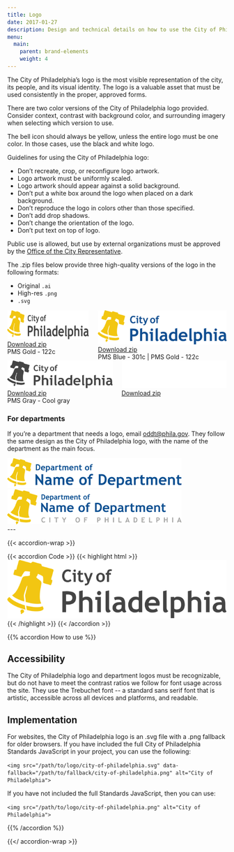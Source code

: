 ```yaml
---
title: Logo
date: 2017-01-27
description: Design and technical details on how to use the City of Philadelphia's official logo.
menu:
  main:
    parent: brand-elements
    weight: 4
---
```


The City of Philadelphia’s logo is the most visible representation of the city, its people, and its visual identity. The logo is a valuable asset that must be used consistently in the proper, approved forms.

There are two color versions of the City of Philadelphia logo provided. Consider context, contrast with background color, and surrounding imagery when selecting which version to use.

The bell icon should always be yellow, unless the entire logo must be one color. In those cases, use the black and white logo.

Guidelines for using the City of Philadelphia logo:

* Don’t recreate, crop, or reconfigure logo artwork.
* Logo artwork must be uniformly scaled.
* Logo artwork should appear against a solid background.
* Don’t put a white box around the logo when placed on a dark background.
* Don’t reproduce the logo in colors other than those specified.
* Don’t add drop shadows.
* Don’t change the orientation of the logo.
* Don’t put text on top of logo.

<p class="callout">Public use is allowed, but use by external organizations must be approved by the <a href="https://beta.phila.gov/departments/office-of-the-city-representative/">Office of the City Representative</a>.</p>

The .zip files below provide three high-quality versions of the logo in the following formats:

* Original `.ai`
* High-res `.png`
* `.svg`

<div class="border-list">
  <div class="row collapse">
    <div class="medium-12 columns border-list-items center">
      <div class="border-list-item valign pam">
        <img src="/img/logo/city-of-philadelphia.png" alt="City of Philadelphia" class="phxl pbm" style="height:66.5px">
        <a href="/img/logo/standard.zip" class="button icon">
          <div class="valign">
            <i class="fas fa-download valign-cell"></i>
            <div class="button-label valign-cell">Download zip</div>
          </div>
        </a>
        <div>PMS Gold - 122c</div>
      </div>
      <div class="border-list-item valign pam">
        <img src="/img/logo/city-of-philadelphia-blue-text.png" alt="City of Philadelphia" class="phxl pbm">
        <a href="/img/logo/blue-text.zip" class="button icon">
          <div class="valign">
            <i class="fas fa-download valign-cell"></i>
            <div class="button-label valign-cell">Download zip</div>
          </div>
        </a>
        <div>PMS Blue - 301c | PMS Gold - 122c</div>
      </div>
    </div>
    <div class="medium-12 columns center border-list-items">
      <div class="border-list-item valign pam">
        <img src="/img/logo/city-of-philadelphia-gray.png" alt="City of Philadelphia" class="phxl pbm">
        <a href="/img/logo/all-gray.zip" class="button icon">
          <div class="valign">
            <i class="fas fa-download valign-cell"></i>
            <div class="button-label valign-cell">Download zip</div>
          </div>
        </a>
        <div>PMS Gray - Cool gray</div>
      </div>
      <div class="border-list-item valign pam">
        <div class="bg-dark-gray mhxl">
          <img src="/img/logo/city-of-philadelphia-white.png" alt="City of Philadelphia" class="pas">
        </div>
        <a href="/img/logo/all-white.zip" class="button icon">
          <div class="valign">
            <i class="fas fa-download valign-cell"></i>
            <div class="button-label valign-cell">Download zip</div>
          </div>
        </a>
      </div>
    </div>
  </div>
</div>

### For departments
If you’re a department that needs a logo, email <a href="mailto:oddt@phila.gov ">oddt@phila.gov</a>. They follow the same design as the City of Philadelphia logo, with the name of the department as the main focus.

<div class="border-list">
  <div class="row collapse">
    <div class="medium-12 columns center border-list-items">
      <div class="border-list-item valign pam">
        <img src="/img/logo/city-of-philadelphia-department-logo-example.png" alt="Department logo example" class="phl pbm">
      </div>
    </div>
    <div class="medium-12 columns center border-list-items">
      <div class="border-list-item valign pam">
          <img src="/img/logo/city-of-philadelphia-department-logo-full-example.png" alt="Department logo example" class="phl pbm">
        </div>
    </div>
  </div>
</div>
---

{{< accordion-wrap >}}

{{< accordion Code >}}
{{< highlight html >}}
<a href="https://beta.phila.gov" class="logo" tabindex="0" aria-label="City of Philadelphia">
  <img src="/img/logo/city-of-philadelphia.svg" data-fallback="/img/logo/city-of-philadelphia.png" alt="City of Philadelphia">
</a>
{{< /highlight >}}
{{< /accordion >}}

{{% accordion How to use %}}
## Accessibility

The City of Philadelphia logo and department logos must be recognizable, but do not have to meet the contrast ratios we follow for font usage across the site. They use the Trebuchet font -- a standard sans serif font that is artistic, accessible across all devices and platforms, and readable.

## Implementation

For websites, the City of Philadelphia logo is an .svg file with a .png fallback for older browsers. If you have included the full City of Philadelphia Standards JavaScript in your project, you can use the following:

`<img src="/path/to/logo/city-of-philadelphia.svg" data-fallback="/path/to/fallback/city-of-philadelphia.png" alt="City of Philadelphia">`

If you have not included the full Standards JavaScript, then you can use:

`<img src="/path/to/logo/city-of-philadelphia.png" alt="City of Philadelphia">`

{{% /accordion %}}

{{</ accordion-wrap >}}
